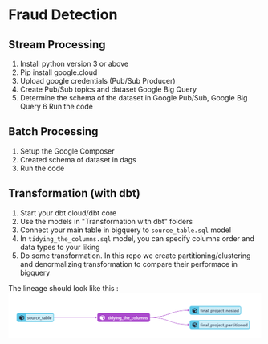 # Fraud Detection

## Stream Processing

  1. Install python version 3 or above
  2. Pip install google.cloud
  3. Upload google credentials (Pub/Sub Producer)
  4. Create Pub/Sub topics and dataset Google Big Query
  5. Determine the schema of the dataset in Google Pub/Sub, Google Big Query
  6  Run the code
 
## Batch Processing

  1. Setup the Google Composer
  2. Created schema of dataset in dags
  3. Run the code

## Transformation (with dbt)
  
  1. Start your dbt cloud/dbt core
  2. Use the models in "Transformation with dbt" folders
  3. Connect your main table in bigquery to ```source_table.sql``` model
  4. In ```tidying_the_columns.sql``` model, you can specify columns order and data types to your liking
  5. Do some transformation. In this repo we create partitioning/clustering and denormalizing transformation to compare their performace in bigquery
  
  The lineage should look like this :
  ![](https://github.com/mhaniffajari/IYKRA_Fraud_Detection/blob/main/Transformation%20with%20dbt/lineage_graph.png)
